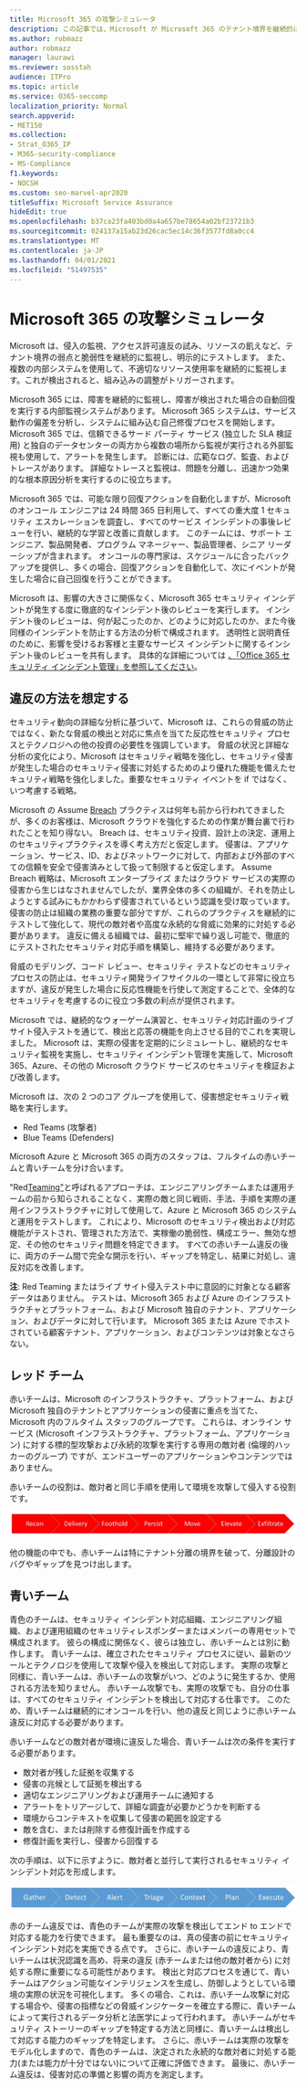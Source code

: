 ```yaml
---
title: Microsoft 365 の攻撃シミュレータ
description: この記事では、Microsoft が Microsoft 365 のテナント境界を継続的に監視およびテストする方法について説明します。
ms.author: robmazz
author: robmazz
manager: laurawi
ms.reviewer: sosstah
audience: ITPro
ms.topic: article
ms.service: O365-seccomp
localization_priority: Normal
search.appverid:
- MET150
ms.collection:
- Strat_O365_IP
- M365-security-compliance
- MS-Compliance
f1.keywords:
- NOCSH
ms.custom: seo-marvel-apr2020
titleSuffix: Microsoft Service Assurance
hideEdit: true
ms.openlocfilehash: b37ca23fa403bd0a4a657be78654a02bf23721b3
ms.sourcegitcommit: 024137a15ab23d26cac5ec14c36f3577fd8a0cc4
ms.translationtype: MT
ms.contentlocale: ja-JP
ms.lasthandoff: 04/01/2021
ms.locfileid: "51497535"
---
```

# <a name="attack-simulation-in-microsoft-365"></a>Microsoft 365 の攻撃シミュレータ

Microsoft は、侵入の監視、アクセス許可違反の試み、リソースの飢えなど、テナント境界の弱点と脆弱性を継続的に監視し、明示的にテストします。 また、複数の内部システムを使用して、不適切なリソース使用率を継続的に監視します。これが検出されると、組み込みの調整がトリガーされます。

Microsoft 365 には、障害を継続的に監視し、障害が検出された場合の自動回復を実行する内部監視システムがあります。 Microsoft 365 システムは、サービス動作の偏差を分析し、システムに組み込む自己修復プロセスを開始します。 Microsoft 365 では、信頼できるサード パーティ サービス (独立した SLA 検証用) と独自のデータセンターの両方から複数の場所から監視が実行される外部監視も使用して、アラートを発生します。 診断には、広範なログ、監査、およびトレースがあります。 詳細なトレースと監視は、問題を分離し、迅速かつ効果的な根本原因分析を実行するのに役立ちます。

Microsoft 365 では、可能な限り回復アクションを自動化しますが、Microsoft のオンコール エンジニアは 24 時間 365 日利用して、すべての重大度 1 セキュリティ エスカレーションを調査し、すべてのサービス インシデントの事後レビューを行い、継続的な学習と改善に貢献します。 このチームには、サポート エンジニア、製品開発者、プログラム マネージャー、製品管理者、シニア リーダーシップが含まれます。 オンコールの専門家は、スケジュールに合ったバックアップを提供し、多くの場合、回復アクションを自動化して、次にイベントが発生した場合に自己回復を行うことができます。

Microsoft は、影響の大きさに関係なく、Microsoft 365 セキュリティ インシデントが発生する度に徹底的なインシデント後のレビューを実行します。 インシデント後のレビューは、何が起こったのか、どのように対応したのか、また今後同様のインシデントを防止する方法の分析で構成されます。 透明性と説明責任のために、影響を受けるお客様と主要なサービス インシデントに関するインシデント後のレビューを共有します。 具体的な詳細については [、「Office 365 セキュリティ インシデント管理」を参照してください](https://aka.ms/Office365SIM)。

## <a name="assume-breach-methodology"></a>違反の方法を想定する

セキュリティ動向の詳細な分析に基づいて、Microsoft は、これらの脅威の防止ではなく、新たな脅威の検出と対応に焦点を当てた反応性セキュリティ プロセスとテクノロジへの他の投資の必要性を強調しています。 脅威の状況と詳細な分析の変化により、Microsoft はセキュリティ戦略を強化し、セキュリティ侵害が発生した場合のセキュリティ侵害に対処するためのより優れた機能を備えたセキュリティ戦略を強化しました。重要なセキュリティ イベントを if ではなく、いつ考慮する戦略。

Microsoft の Assume [Breach](https://www.microsoft.com/TrustCenter/Security/default.aspx) プラクティスは何年も前から行われてきましたが、多くのお客様は、Microsoft クラウドを強化するための作業が舞台裏で行われたことを知り得ない。 Breach は、セキュリティ投資、設計上の決定、運用上のセキュリティプラクティスを導く考え方だと仮定します。 侵害は、アプリケーション、サービス、ID、およびネットワークに対して、内部および外部のすべての信頼を安全で侵害済みとして扱って制限すると仮定します。 Assume Breach 戦略は、Microsoft エンタープライズ またはクラウド サービスの実際の侵害から生じはなされませんでしたが、業界全体の多くの組織が、それを防止しようとする試みにもかかわらず侵害されているという認識を受け取っています。 侵害の防止は組織の業務の重要な部分ですが、これらのプラクティスを継続的にテストして強化して、現代の敵対者や高度な永続的な脅威に効果的に対処する必要があります。 違反に備える組織では、最初に堅牢で繰り返し可能で、徹底的にテストされたセキュリティ対応手順を構築し、維持する必要があります。

脅威のモデリング、コード レビュー、セキュリティ テストなどのセキュリティ プロセスの防止は、セキュリティ開発ライフサイクルの一環として[](https://www.microsoft.com/securityengineering/sdl/)非常に役立ちますが、違反が発生した場合に反応性機能を行使して測定することで、全体的なセキュリティを考慮するのに役立つ多数の利点が提供されます。

Microsoft では、継続的なウォーゲーム演習と、セキュリティ対応計画のライブ サイト侵入テストを通じて、検出と応答の機能を向上させる目的でこれを実現しました。 Microsoft は、実際の侵害を定期的にシミュレートし、継続的なセキュリティ監視を実施し、セキュリティ インシデント管理を実施して、Microsoft 365、Azure、その他の Microsoft クラウド サービスのセキュリティを検証および改善します。

Microsoft は、次の 2 つのコア グループを使用して、侵害想定セキュリティ戦略を実行します。

- Red Teams (攻撃者)
- Blue Teams (Defenders)

Microsoft Azure と Microsoft 365 の両方のスタッフは、フルタイムの赤いチームと青いチームを分け合います。

"Red[Teaming"](https://go.microsoft.com/fwlink/?linkid=518599)と呼ばれるアプローチは、エンジニアリングチームまたは運用チームの前から知らされることなく、実際の敵と同じ戦術、手法、手順を実際の運用インフラストラクチャに対して使用して、Azure と Microsoft 365 のシステムと運用をテストします。 これにより、Microsoft のセキュリティ検出および対応機能がテストされ、管理された方法で、実稼働の脆弱性、構成エラー、無効な想定、その他のセキュリティ問題を特定できます。 すべての赤いチーム違反の後に、両方のチーム間で完全な開示を行い、ギャップを特定し、結果に対処し、違反対応を改善します。

**注**: Red Teaming またはライブ サイト侵入テスト中に意図的に対象となる顧客データはありません。 テストは、Microsoft 365 および Azure のインフラストラクチャとプラットフォーム、および Microsoft 独自のテナント、アプリケーション、およびデータに対して行います。 Microsoft 365 または Azure でホストされている顧客テナント、アプリケーション、およびコンテンツは対象となさらない。

## <a name="red-teams"></a>レッド チーム

赤いチームは、Microsoft のインフラストラクチャ、プラットフォーム、および Microsoft 独自のテナントとアプリケーションの侵害に重点を当てた、Microsoft 内のフルタイム スタッフのグループです。 これらは、オンライン サービス (Microsoft インフラストラクチャ、プラットフォーム、アプリケーション) に対する標的型攻撃および永続的攻撃を実行する専用の敵対者 (倫理的ハッカーのグループ) ですが、エンドユーザーのアプリケーションやコンテンツではありません。

赤いチームの役割は、敵対者と同じ手順を使用して環境を攻撃して侵入する役割です。

![違反ステージ](../media/office-365-isolation-breach-stages.png)

他の機能の中でも、赤いチームは特にテナント分離の境界を破って、分離設計のバグやギャップを見つけ出します。

## <a name="blue-teams"></a>青いチーム

青色のチームは、セキュリティ インシデント対応組織、エンジニアリング組織、および運用組織のセキュリティレスポンダーまたはメンバーの専用セットで構成されます。 彼らの構成に関係なく、彼らは独立し、赤いチームとは別に動作します。 青いチームは、確立されたセキュリティ プロセスに従い、最新のツールとテクノロジを使用して攻撃や侵入を検出して対応します。 実際の攻撃と同様に、青いチームは、赤いチームの攻撃がいつ、どのように発生するか、使用される方法を知りません。 赤いチーム攻撃でも、実際の攻撃でも、自分の仕事は、すべてのセキュリティ インシデントを検出して対応する仕事です。 このため、青いチームは継続的にオンコールを行い、他の違反と同じように赤いチーム違反に対応する必要があります。

赤いチームなどの敵対者が環境に違反した場合、青いチームは次の条件を実行する必要があります。

- 敵対者が残した証拠を収集する
- 侵害の兆候として証拠を検出する
- 適切なエンジニアリングおよび運用チームに通知する
- アラートをトリアージして、詳細な調査が必要かどうかを判断する
- 環境からコンテキストを収集して侵害の範囲を設定する
- 敵を含む、または削除する修復計画を作成する
- 修復計画を実行し、侵害から回復する

次の手順は、以下に示すように、敵対者と並行して実行されるセキュリティ インシデント対応を形成します。

![違反対応のステージ](../media/office-365-isolation-breach-response-stages.png)

赤のチーム違反では、青色のチームが実際の攻撃を検出してエンド to エンドで対応する能力を行使できます。 最も重要なのは、真の侵害の前にセキュリティ インシデント対応を実施できる点です。 さらに、赤いチームの違反により、青いチームは状況認識を高め、将来の違反 (赤チームまたは他の敵対者から) に対処する際に重要になる可能性があります。 検出と対応プロセスを通じて、青いチームはアクション可能なインテリジェンスを生成し、防御しようとしている環境の実際の状況を可視化します。 多くの場合、これは、赤いチーム攻撃に対応する場合や、侵害の指標などの脅威インジケーターを確立する際に、青いチームによって実行されるデータ分析と法医学によって行われます。 赤いチームがセキュリティ ストーリーのギャップを特定する方法と同様に、青いチームは検出して対応する能力のギャップを特定します。 さらに、赤いチームは実際の攻撃をモデル化しますので、青色のチームは、決定された永続的な敵対者に対処する能力(または能力が十分ではない)について正確に評価できます。 最後に、赤いチーム違反は、侵害対応の準備と影響の両方を測定します。
